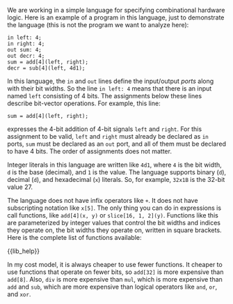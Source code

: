 We are working in  a simple language for specifying combinational hardware
logic. Here is an example of a program in this language, just to demonstrate
the language (this is not the program we want to analyze here):

```
in left: 4;
in right: 4;
out sum: 4;
out decr: 4;
sum = add[4](left, right);
decr = sub[4](left, 4d1);
```

In this language, the `in` and `out` lines define the input/output *ports*
along with their bit widths. So the line `in left: 4` means that there is an
input named `left` consisting of 4 bits. The assignments below these lines
describe bit-vector operations. For example, this line:

```
sum = add[4](left, right);
```

expresses the 4-bit addition of 4-bit signals `left` and `right`. For this
assignment to be valid, `left` and `right` must already be declared as `in`
ports, `sum` must be declared as an `out` port, and all of them must be
declared to have 4 bits. The order of assignments does not matter.

Integer literals in this language are written like `4d1`, where `4` is the
bit width, `d` is the base (decimal), and `1` is the value. The language
supports binary (`d`), decimal (`d`), and hexadecimal (`x`) literals. So, for
example, `32x1B` is the 32-bit value 27.

The language does not have infix operators like `+`. It does not have
subscripting notation like `x[5]`. The only thing you can do in expressions is
call functions, like `add[4](x, y)` or `slice[16, 1, 2](y)`. Functions like
this are parameterized by integer values that control the bit widths and
indices they operate on, the bit widths they operate on, written in square
brackets. Here is the complete list of functions available:

{{lib_help}}

In my cost model, it is always cheaper to use fewer functions. It cheaper to
use functions that operate on fewer bits, so `add[32]` is more expensive than
`add[8]`. Also, `div` is more expensive than `mul`, which is more expensive
than `add` and `sub`, which are more expensive than logical operators like
`and`, `or`, and `xor`.
